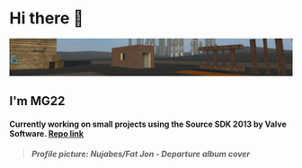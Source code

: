# Hi there 👋
![Banner](bannergithub.PNG)
## I'm **MG22**
#### Currently working on small projects using the Source SDK 2013 by Valve Software. [Repo link](https://github.com/ValveSoftware/source-sdk-2013)

> ##### Profile picture: Nujabes/Fat Jon - Departure album cover

<!--
**MGtwotwo/MGtwotwo** is a ✨ _special_ ✨ repository because its `README.md` (this file) appears on your GitHub profile.

Here are some ideas to get you started:

- 🔭 I’m currently working on ...
- 🌱 I’m currently learning ...
- 👯 I’m looking to collaborate on ...
- 🤔 I’m looking for help with ...
- 💬 Ask me about ...
- 📫 How to reach me: ...
- 😄 Pronouns: ...
- ⚡ Fun fact: ...
-->
